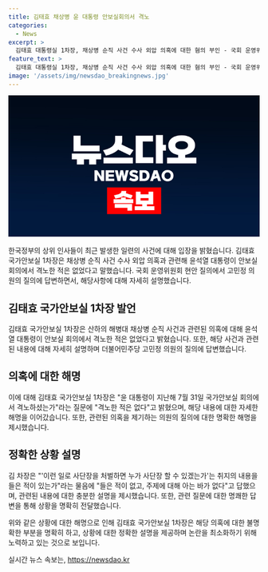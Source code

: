 ```yaml
---
title: 김태효 채상병 윤 대통령 안보실회의서 격노
categories:
  - News
excerpt: >
  김태효 대통령실 1차장, 채상병 순직 사건 수사 외압 의혹에 대한 혐의 부인 - 국회 운영위원회에서 국가안보실 1차장 김태효는 윤석열 대통령의 격노에 대해 부인하고, 국방부 장관에 대한 외압 의혹에 대해 모른다는 입장을 밝혔다. 이에 더불어민주당 의원들은 윤 대통령의 격노와 국방부 장관의 외압 의혹을 집중 조명하며 현안 질의를 이어갔다. SBS Biz는 당신의 제보를 기다리고 있습니다. (150자)
feature_text: >
  김태효 대통령실 1차장, 채상병 순직 사건 수사 외압 의혹에 대한 혐의 부인 - 국회 운영위원회에서 국가안보실 1차장 김태효는 윤석열 대통령의 격노에 대해 부인하고, 국방부 장관에 대한 외압 의혹에 대해 모른다는 입장을 밝혔다. 이에 더불어민주당 의원들은 윤 대통령의 격노와 국방부 장관의 외압 의혹을 집중 조명하며 현안 질의를 이어갔다. SBS Biz는 당신의 제보를 기다리고 있습니다. (150자)
image: '/assets/img/newsdao_breakingnews.jpg'
---
```


<p><img src="/assets/img/newsdao_breakingnews.jpg" alt="firstkoreanews 속보" /></p>

<p>한국정부의 상위 인사들이 최근 발생한 일련의 사건에 대해 입장을 밝혔습니다. 김태효 국가안보실 1차장은 채상병 순직 사건 수사 외압 의혹과 관련해 윤석열 대통령이 안보실 회의에서 격노한 적은 없었다고 말했습니다. 국회 운영위원회 현안 질의에서 고민정 의원의 질의에 답변하면서, 해당사항에 대해 자세히 설명했습니다.</p>

<h2 data-ke-size="size26">김태효 국가안보실 1차장 발언</h2>

<p data-ke-size="size16">김태효 국가안보실 1차장은 산하의 해병대 채상병 순직 사건과 관련된 의혹에 대해 윤석열 대통령이 안보실 회의에서 격노한 적은 없었다고 밝혔습니다. 또한, 해당 사건과 관련된 내용에 대해 자세히 설명하며 더불어민주당 고민정 의원의 질의에 답변했습니다.</p>

<h2 data-ke-size="size26">의혹에 대한 해명</h2>

<p data-ke-size="size16">이에 대해 김태효 국가안보실 1차장은 "윤 대통령이 지난해 7월 31일 국가안보실 회의에서 격노하셨는가"라는 질문에 "격노한 적은 없다"고 밝혔으며, 해당 내용에 대한 자세한 해명을 이어갔습니다. 또한, 관련된 의혹을 제기하는 의원의 질의에 대한 명확한 해명을 제시했습니다.</p>

<h2 data-ke-size="size26">정확한 상황 설명</h2>

<p data-ke-size="size16">김 차장은 "'이런 일로 사단장을 처벌하면 누가 사단장 할 수 있겠는가'는 취지의 내용을 들은 적이 있는가"라는 물음에 "들은 적이 없고, 주제에 대해 아는 바가 없다"고 답했으며, 관련된 내용에 대한 충분한 설명을 제시했습니다. 또한, 관련 질문에 대한 명쾌한 답변을 통해 상황을 명확히 전달했습니다.</p>

<p>위와 같은 상황에 대한 해명으로 인해 김태효 국가안보실 1차장은 해당 의혹에 대한 불명확한 부분을 명확히 하고, 상황에 대한 정확한 설명을 제공하며 논란을 최소화하기 위해 노력하고 있는 것으로 보입니다.</p>
실시간 뉴스 속보는, <a href="https://newsdao.kr" rel="dofollow">https://newsdao.kr</a>


